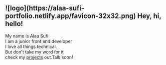 <h2> ![logo](https://alaa-sufi-portfolio.netlify.app/favicon-32x32.png) Hey, hi, hello!</h2>
  <p>
    My name is Alaa Sufi<br />
    I am a junior front end developer<br />
    I love all things technical.<br />
    But don't take my word for it<br />
    check my <a href="https://alaa-sufi-portfolio.netlify.app/#projects">projects</a> out.Talk soon!
  </p>
